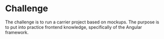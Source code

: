 # Challenge
 The challenge is to run a carrier project based on mockups. The purpose is to put into practice frontend knowledge, specifically of the Angular framework.

